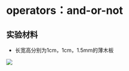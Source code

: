 # operators：and-or-not

## 实验材料

- 长宽高分别为1cm，1cm，1.5mm的薄木板

![](/images/章0-用实体模型表达编程过程中的基本组件/operators：and-or-not/1a1.jpg)
